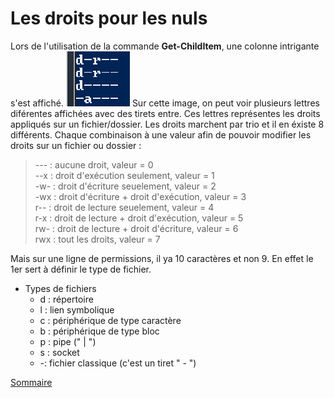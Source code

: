 # Les droits pour les nuls   

Lors de l'utilisation de la commande **Get-ChildItem**, une colonne intrigante s'est affiché. ![droits](Images/droits.PNG) Sur cette image, on peut voir plusieurs lettres diférentes affichées avec des tirets entre. Ces lettres représentes les droits appliqués sur un fichier/dossier. Les droits marchent par trio et il en éxiste 8 différents. Chaque combinaison à une valeur afin de pouvoir modifier les droits sur un fichier ou dossier : 

>---   : aucune droit, valeur = 0   
>--x   : droit d'exécution seulement, valeur = 1   
>-w-   : droit d'écriture seuelement, valeur = 2   
>-wx   : droit d'écriture + droit d'exécution, valeur = 3   
>r--   : droit de lecture seuelement, valeur = 4   
>r-x   : droit de lecture + droit d'exécution, valeur = 5   
>rw-   : droit de lecture + droit d'écriture, valeur = 6   
>rwx   : tout les droits, valeur = 7   

Mais sur une ligne de permissions, il ya 10 caractères et non 9. En effet le 1er sert à définir le type de fichier.

- Types de fichiers   
    - d : répertoire  
    - l : lien symbolique   
    - c : périphérique de type caractère   
    - b : périphérique de type bloc   
    - p : pipe (" | ")   
    - s : socket   
    - -: fichier classique (c'est un tiret " - ")   


[Sommaire](https://github.com/taobourmaud/Linux_dossier/blob/main/README.md)